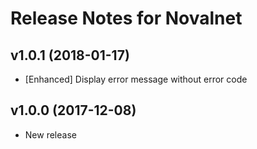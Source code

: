 # Release Notes for Novalnet

## v1.0.1 (2018-01-17)

- [Enhanced] Display error message without error code

## v1.0.0 (2017-12-08)

- New release
